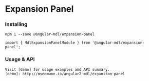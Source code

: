 # Expansion Panel

### Installing

    npm i --save @angular-mdl/expansion-panel

    import { MdlExpansionPanelModule } from '@angular-mdl/expansion-panel';

### Usage & API

    Visit [demo] for usage examples and API summary.
    [demo]: http://mseemann.io/angular2-mdl/expansion-panel
